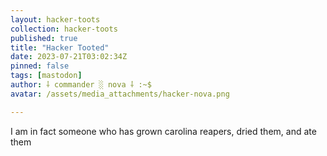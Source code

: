 ```yaml
---
layout: hacker-toots
collection: hacker-toots
published: true
title: "Hacker Tooted"
date: 2023-07-21T03:02:34Z
pinned: false
tags: [mastodon]
author: ⸸ commander ░ nova ⸸ :~$
avatar: /assets/media_attachments/hacker-nova.png

---
```


<p>I am in fact someone who has grown carolina reapers, dried them, and ate them</p>


